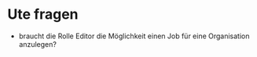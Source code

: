 # Ute fragen

- braucht die Rolle Editor die Möglichkeit einen Job für eine Organisation anzulegen?
